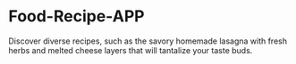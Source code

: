 # Food-Recipe-APP

Discover diverse recipes, such as the savory homemade lasagna with fresh herbs and melted cheese layers that will tantalize your taste buds.
